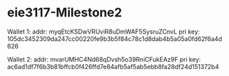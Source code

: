 # eie3117-Milestone2

Wallet 1: 
addr: myqEtcKSDwVRUviR8uDmWAF5SysruZCnvL
pri key: 105dc3452309da247cc00220fe9b3b5f84c78c1d8dab4b5a05a0fd62f6a4d626

Wallet 2:
addr: mvarUMHC4Nd68qDvsh5o39RniCFukEAz9F
pri key: ac6ad1df7f6b3b81bffcb0f426ffd7e84afb5af5ab5ebb8fa28df24d151372b4

